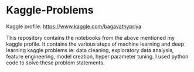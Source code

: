 # Kaggle-Problems

Kaggle profile: https://www.kaggle.com/bagavathypriya

This repository contains the notebooks from the above mentioned my kaggle profile.
It contains the various steps of machine learning and deep learning kaggle problems 
ie: data cleaning, exploratory data analysis, feature engineering, model creation, hyper parameter tuning.
I used python code to solve these problem statements.

